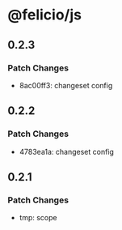 # @felicio/js

## 0.2.3

### Patch Changes

- 8ac00ff3: changeset config

## 0.2.2

### Patch Changes

- 4783ea1a: changeset config

## 0.2.1

### Patch Changes

- tmp: scope
